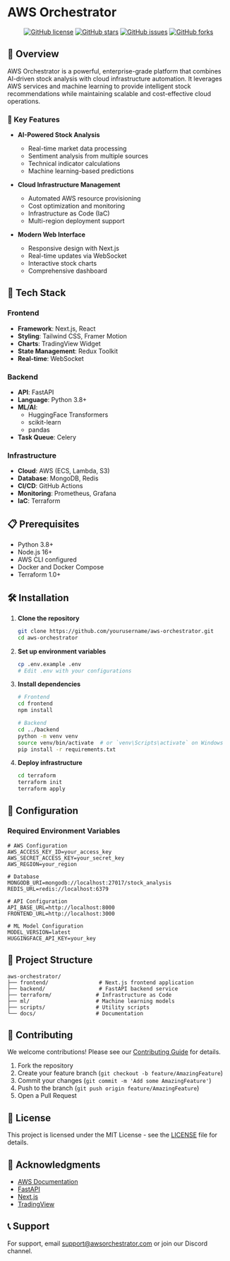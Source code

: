 # AWS Orchestrator

<div align="center">

[![GitHub license](https://img.shields.io/github/license/yourusername/aws-orchestrator)](https://github.com/yourusername/aws-orchestrator/blob/main/LICENSE)
[![GitHub stars](https://img.shields.io/github/stars/yourusername/aws-orchestrator)](https://github.com/yourusername/aws-orchestrator/stargazers)
[![GitHub issues](https://img.shields.io/github/issues/yourusername/aws-orchestrator)](https://github.com/yourusername/aws-orchestrator/issues)
[![GitHub forks](https://img.shields.io/github/forks/yourusername/aws-orchestrator)](https://github.com/yourusername/aws-orchestrator/network)

</div>

## 📖 Overview

AWS Orchestrator is a powerful, enterprise-grade platform that combines AI-driven stock analysis with cloud infrastructure automation. It leverages AWS services and machine learning to provide intelligent stock recommendations while maintaining scalable and cost-effective cloud operations.

### 🌟 Key Features

- **AI-Powered Stock Analysis**
  - Real-time market data processing
  - Sentiment analysis from multiple sources
  - Technical indicator calculations
  - Machine learning-based predictions

- **Cloud Infrastructure Management**
  - Automated AWS resource provisioning
  - Cost optimization and monitoring
  - Infrastructure as Code (IaC)
  - Multi-region deployment support

- **Modern Web Interface**
  - Responsive design with Next.js
  - Real-time updates via WebSocket
  - Interactive stock charts
  - Comprehensive dashboard

## 🚀 Tech Stack

### Frontend
- **Framework**: Next.js, React
- **Styling**: Tailwind CSS, Framer Motion
- **Charts**: TradingView Widget
- **State Management**: Redux Toolkit
- **Real-time**: WebSocket

### Backend
- **API**: FastAPI
- **Language**: Python 3.8+
- **ML/AI**: 
  - HuggingFace Transformers
  - scikit-learn
  - pandas
- **Task Queue**: Celery

### Infrastructure
- **Cloud**: AWS (ECS, Lambda, S3)
- **Database**: MongoDB, Redis
- **CI/CD**: GitHub Actions
- **Monitoring**: Prometheus, Grafana
- **IaC**: Terraform

## 📋 Prerequisites

- Python 3.8+
- Node.js 16+
- AWS CLI configured
- Docker and Docker Compose
- Terraform 1.0+

## 🛠️ Installation

1. **Clone the repository**
   ```bash
   git clone https://github.com/yourusername/aws-orchestrator.git
   cd aws-orchestrator
   ```

2. **Set up environment variables**
   ```bash
   cp .env.example .env
   # Edit .env with your configurations
   ```

3. **Install dependencies**
   ```bash
   # Frontend
   cd frontend
   npm install

   # Backend
   cd ../backend
   python -m venv venv
   source venv/bin/activate  # or `venv\Scripts\activate` on Windows
   pip install -r requirements.txt
   ```

4. **Deploy infrastructure**
   ```bash
   cd terraform
   terraform init
   terraform apply
   ```

## 🔧 Configuration

### Required Environment Variables

```env
# AWS Configuration
AWS_ACCESS_KEY_ID=your_access_key
AWS_SECRET_ACCESS_KEY=your_secret_key
AWS_REGION=your_region

# Database
MONGODB_URI=mongodb://localhost:27017/stock_analysis
REDIS_URL=redis://localhost:6379

# API Configuration
API_BASE_URL=http://localhost:8000
FRONTEND_URL=http://localhost:3000

# ML Model Configuration
MODEL_VERSION=latest
HUGGINGFACE_API_KEY=your_key
```

## 📁 Project Structure

```
aws-orchestrator/
├── frontend/                # Next.js frontend application
├── backend/                 # FastAPI backend service
├── terraform/              # Infrastructure as Code
├── ml/                     # Machine learning models
├── scripts/                # Utility scripts
└── docs/                   # Documentation
```

## 🤝 Contributing

We welcome contributions! Please see our [Contributing Guide](CONTRIBUTING.md) for details.

1. Fork the repository
2. Create your feature branch (`git checkout -b feature/AmazingFeature`)
3. Commit your changes (`git commit -m 'Add some AmazingFeature'`)
4. Push to the branch (`git push origin feature/AmazingFeature`)
5. Open a Pull Request

## 📜 License

This project is licensed under the MIT License - see the [LICENSE](LICENSE) file for details.

## 🙏 Acknowledgments

- [AWS Documentation](https://docs.aws.amazon.com/)
- [FastAPI](https://fastapi.tiangolo.com/)
- [Next.js](https://nextjs.org/)
- [TradingView](https://www.tradingview.com/)

## 📞 Support

For support, email support@awsorchestrator.com or join our Discord channel.

